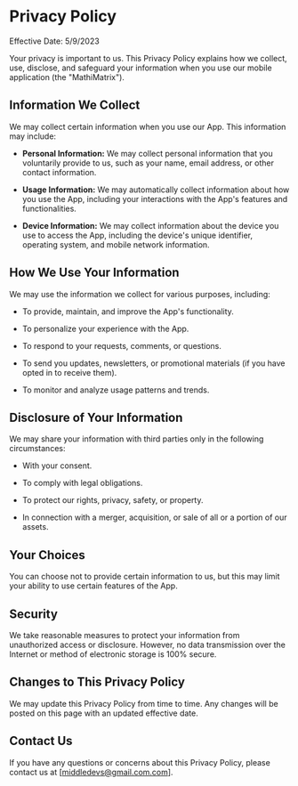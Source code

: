 # Privacy Policy

Effective Date: 5/9/2023

Your privacy is important to us. This Privacy Policy explains how we collect, use, disclose, and safeguard your information when you use our mobile application (the "MathiMatrix").

## Information We Collect

We may collect certain information when you use our App. This information may include:

- **Personal Information:** We may collect personal information that you voluntarily provide to us, such as your name, email address, or other contact information.

- **Usage Information:** We may automatically collect information about how you use the App, including your interactions with the App's features and functionalities.

- **Device Information:** We may collect information about the device you use to access the App, including the device's unique identifier, operating system, and mobile network information.

## How We Use Your Information

We may use the information we collect for various purposes, including:

- To provide, maintain, and improve the App's functionality.

- To personalize your experience with the App.

- To respond to your requests, comments, or questions.

- To send you updates, newsletters, or promotional materials (if you have opted in to receive them).

- To monitor and analyze usage patterns and trends.

## Disclosure of Your Information

We may share your information with third parties only in the following circumstances:

- With your consent.

- To comply with legal obligations.

- To protect our rights, privacy, safety, or property.

- In connection with a merger, acquisition, or sale of all or a portion of our assets.

## Your Choices

You can choose not to provide certain information to us, but this may limit your ability to use certain features of the App.

## Security

We take reasonable measures to protect your information from unauthorized access or disclosure. However, no data transmission over the Internet or method of electronic storage is 100% secure.

## Changes to This Privacy Policy

We may update this Privacy Policy from time to time. Any changes will be posted on this page with an updated effective date.

## Contact Us

If you have any questions or concerns about this Privacy Policy, please contact us at [middledevs@gmail.com.com].
